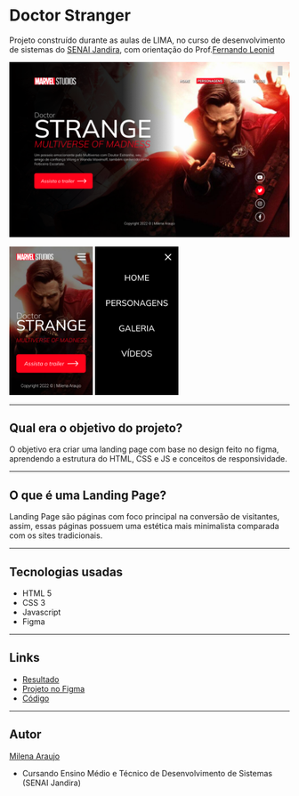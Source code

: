 # Doctor Stranger
Projeto construído durante as aulas de LIMA, no curso de desenvolvimento de sistemas do [SENAI Jandira](https://jandira.sp.senai.br/), com orientação do Prof.[Fernando Leonid](https://github.com/fernandoleonid)

![](./img/web-site.png)

<img src="./img/MOBILE.png" width="150px">
<img src="./img/MENU.png" width="150px">

---

## Qual era o objetivo do projeto?
O objetivo era criar uma landing page com base no design feito no figma, aprendendo a estrutura do HTML, CSS e JS e conceitos de responsividade.

---

## O que é uma Landing Page?
Landing Page são páginas com foco principal na conversão de visitantes, assim, essas páginas possuem uma estética mais minimalista comparada com os sites tradicionais.

---

## Tecnologias usadas
- HTML 5
- CSS 3
- Javascript
- Figma

---

## Links
- [Resultado](https://miharaujo.github.io/Figma-Doctor-Stranger/)
- [Projeto no Figma](https://www.figma.com/file/oW8Hgf009VbuN9lOBChhLi/LIMA---STRANGE2?node-id=0%3A1)
- [Código](https://github.com/MihAraujo/Figma-Doctor-Stranger)

---

## Autor
[Milena Araujo](https://github.com/MihAraujo)

- Cursando Ensino Médio e Técnico de Desenvolvimento de Sistemas (SENAI Jandira)
